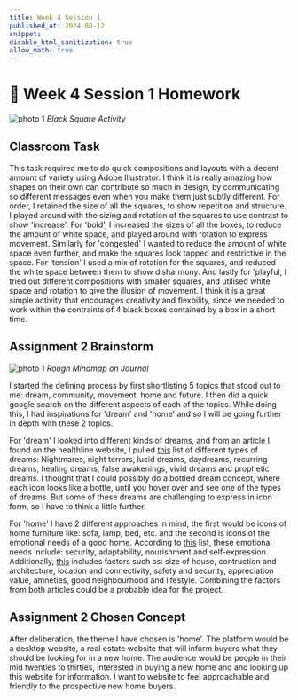 ```yaml
---
title: Week 4 Session 1
published_at: 2024-08-12
snippet: 
disable_html_sanitization: true
allow_math: true
---
```


# :page_with_curl: Week 4 Session 1 Homework 


![photo 1](photos/16.png)
*Black Square Activity*

## Classroom Task

This task required me to do quick compositions and layouts with a decent amount of variety using Adobe Illustrator. I think it is really amazing how shapes on their own can contribute so much in design, by communicating so different messages even when you make them just subtly different. For order, I retained the size of all the squares, to show repetition and structure. I played around with the sizing and rotation of the squares to use contrast to show 'increase'. For 'bold', I increased the sizes of all the boxes, to reduce the amount of white space, and played around with rotation to express movement. Similarly for 'congested' I wanted to reduce the amount of white space even further, and make the squares look tapped and restrictive in the space. For 'tension' I used a mix of rotation for the squares, and reduced the white space between them to show disharmony. And lastly for 'playful, I tried out different compositions with smaller squares, and utilised white space and rotation to give the illusion of movement. I think it is a great simple activity that encourages creativity and flexbility, since we needed to work within the contraints of 4 black boxes contained by a box in a short time.

## Assignment 2 Brainstorm

![photo 1](photos/17.jpg)
*Rough Mindmap on Journal*

I started the defining process by first shortlisting 5 topics that stood out to me: dream, community, movement, home and future. I then did a quick google search on the different aspects of each of the topics. While doing this, I had inspirations for 'dream' and 'home' and so I will be going further in depth with these 2 topics.

For 'dream' I looked into different kinds of dreams, and from an article I found on the healthline website, I pulled [this](https://www.healthline.com/health/types-of-dreams#lucid-dreams) list of different types of dreams: Nightmares, night terrors, lucid dreams, daydreams, recurring dreams, healing dreams, false awakenings, vivid dreams and prophetic dreams. I thought that I could possibly do a bottled dream concept, where each icon looks like a bottle, until you hover over and see one of the types of dreams. But some of these dreams are challenging to express in icon form, so I have to think a little further.

For 'home' I have 2 different approaches in mind, the first would be icons of home furniture like: sofa, lamp, bed, etc. and the second is icons of the emotional needs of a good home. According to [this](https://happiful.com/what-makes-a-happy-home) list, these emotional needs include: security, adaptability, nourishment and self-expression. Additionally, [this](https://victoriarealtors.in/blog/features-ideal-home/#:~:text=An%20ideal%20home%20offers%20it's,the%20entry%20of%20unwanted%20intruders.) includes factors such as: size of house, contruction and architecture, location and connectivity, safety and security, appreciation value, amneties, good neighbourhood and lifestyle. Combining the factors from both articles could be a probable idea for the project.

## Assignment 2 Chosen Concept

After deliberation, the theme I have chosen is 'home'. The platform would be a desktop website, a real estate website that will inform buyers what they should be looking for in a new home. The audience would be people in their mid twenties to thirties, interested in buying a new home and and looking up this website for information. I want to website to feel approachable and friendly to the prospective new home buyers.